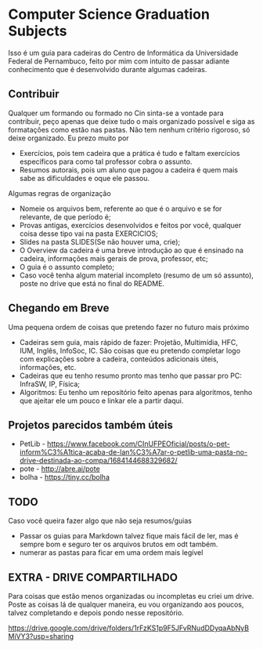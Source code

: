 # Computer Science Graduation Subjects
Isso é um guia para cadeiras do Centro de Informática da Universidade Federal de Pernambuco, feito por mim com intuito de passar adiante conhecimento que é desenvolvido durante algumas cadeiras.

## Contribuir
Qualquer um formando ou formado no Cin sinta-se a vontade para contribuir, peço apenas que deixe tudo o mais organizado possível e siga as formatações como estão nas pastas. Não tem nenhum critério rigoroso, só deixe organizado. Eu prezo muito por
* Exercícios, pois tem cadeira que a prática é tudo e faltam exercícios específicos para como tal professor cobra o assunto.
* Resumos autorais, pois um aluno que pagou a cadeira é quem mais sabe as dificuldades e oque ele passou.

Algumas regras de organização
* Nomeie os arquivos bem, referente ao que é o arquivo e se for relevante, de que período é;
* Provas antigas, exercícios desenvolvidos e feitos por você, qualquer coisa desse tipo vai na pasta EXERCICIOS;
* Slides na pasta SLIDES(Se não houver uma, crie);
* O Overview da cadeira é uma breve introdução ao que é ensinado na cadeira, informações mais gerais de prova, professor, etc;
* O guia é o assunto completo;
* Caso você tenha algum material incompleto (resumo de um só assunto), poste no drive que está no final do README.


## Chegando em Breve
Uma pequena ordem de coisas que pretendo fazer no futuro mais próximo
* Cadeiras sem guia, mais rápido de fazer: Projetão, Multimídia, HFC, IUM, Inglês, InfoSoc, IC. São coisas que eu pretendo completar logo com explicações sobre a cadeira, conteúdos adicionais úteis, informações, etc.
* Cadeiras que eu tenho resumo pronto mas tenho que passar pro PC: InfraSW, IP, Física;
* Algoritmos: Eu tenho um repositório feito apenas para algoritmos, tenho que ajeitar ele um pouco e linkar ele a partir daqui.

## Projetos parecidos também úteis
* PetLib - https://www.facebook.com/CInUFPEOficial/posts/o-pet-inform%C3%A1tica-acaba-de-lan%C3%A7ar-o-petlib-uma-pasta-no-drive-destinada-ao-compa/1684144688329682/
* pote - http://abre.ai/pote
* bolha - https://tiny.cc/bolha

## TODO
Caso você queira fazer algo que não seja resumos/guias
* Passar os guias para Markdown talvez fique mais fácil de ler, mas é sempre bom e seguro ter os arquivos brutos em odt também.
* numerar as pastas para ficar em uma ordem mais legível

## EXTRA - DRIVE COMPARTILHADO
Para coisas que estão menos organizadas ou incompletas eu criei um drive. Poste as coisas lá de qualquer maneira, eu vou organizando aos poucos, talvez completando e depois pondo nesse repositório.

https://drive.google.com/drive/folders/1rFzKS1p9F5JFvRNudDDyqaAbNyBMiVY3?usp=sharing
